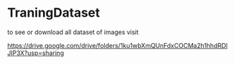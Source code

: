# TraningDataset

to see or download all dataset of images visit 

https://drive.google.com/drive/folders/1ku1wbXmQUnFdxCOCMa2h1hhdRDlJIP3X?usp=sharing

